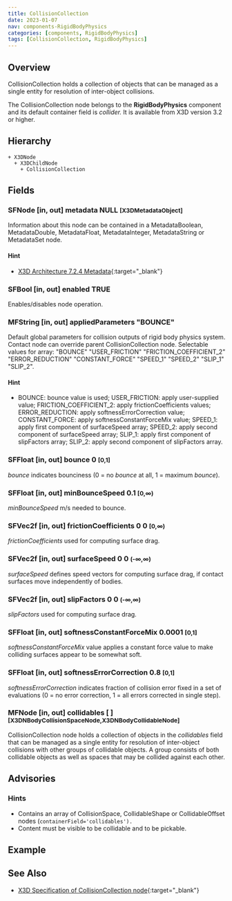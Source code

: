 ```yaml
---
title: CollisionCollection
date: 2023-01-07
nav: components-RigidBodyPhysics
categories: [components, RigidBodyPhysics]
tags: [CollisionCollection, RigidBodyPhysics]
---
```

<style>
.post h3 {
  word-spacing: 0.2em;
}
</style>

## Overview

CollisionCollection holds a collection of objects that can be managed as a single entity for resolution of inter-object collisions.

The CollisionCollection node belongs to the **RigidBodyPhysics** component and its default container field is *collider.* It is available from X3D version 3.2 or higher.

## Hierarchy

```
+ X3DNode
  + X3DChildNode
    + CollisionCollection
```

## Fields

### SFNode [in, out] **metadata** NULL <small>[X3DMetadataObject]</small>

Information about this node can be contained in a MetadataBoolean, MetadataDouble, MetadataFloat, MetadataInteger, MetadataString or MetadataSet node.

#### Hint

- [X3D Architecture 7.2.4 Metadata](https://www.web3d.org/specifications/X3Dv4Draft/ISO-IEC19775-1v4-IS.proof//Part01/components/core.html#Metadata){:target="_blank"}

### SFBool [in, out] **enabled** TRUE

Enables/disables node operation.

### MFString [in, out] **appliedParameters** "BOUNCE"

Default global parameters for collision outputs of rigid body physics system. Contact node can override parent CollisionCollection node. Selectable values for array: "BOUNCE" "USER_FRICTION" "FRICTION_COEFFICIENT_2" "ERROR_REDUCTION" "CONSTANT_FORCE" "SPEED_1" "SPEED_2" "SLIP_1" "SLIP_2".

#### Hint

- BOUNCE: bounce value is used; USER_FRICTION: apply user-supplied value; FRICTION_COEFFICIENT_2: apply frictionCoefficients values; ERROR_REDUCTION: apply softnessErrorCorrection value; CONSTANT_FORCE: apply softnessConstantForceMix value; SPEED_1: apply first component of surfaceSpeed array; SPEED_2: apply second component of surfaceSpeed array; SLIP_1: apply first component of slipFactors array; SLIP_2: apply second component of slipFactors array.

### SFFloat [in, out] **bounce** 0 <small>[0,1]</small>

*bounce* indicates bounciness (0 = no *bounce* at all, 1 = maximum *bounce*).

### SFFloat [in, out] **minBounceSpeed** 0.1 <small>[0,∞)</small>

*minBounceSpeed* m/s needed to bounce.

### SFVec2f [in, out] **frictionCoefficients** 0 0 <small>[0,∞)</small>

*frictionCoefficients* used for computing surface drag.

### SFVec2f [in, out] **surfaceSpeed** 0 0 <small>(-∞,∞)</small>

*surfaceSpeed* defines speed vectors for computing surface drag, if contact surfaces move independently of bodies.

### SFVec2f [in, out] **slipFactors** 0 0 <small>(-∞,∞)</small>

*slipFactors* used for computing surface drag.

### SFFloat [in, out] **softnessConstantForceMix** 0.0001 <small>[0,1]</small>

*softnessConstantForceMix* value applies a constant force value to make colliding surfaces appear to be somewhat soft.

### SFFloat [in, out] **softnessErrorCorrection** 0.8 <small>[0,1]</small>

*softnessErrorCorrection* indicates fraction of collision error fixed in a set of evaluations (0 = no error correction, 1 = all errors corrected in single step).

### MFNode [in, out] **collidables** [ ] <small>[X3DNBodyCollisionSpaceNode,X3DNBodyCollidableNode]</small>

CollisionCollection node holds a collection of objects in the *collidables* field that can be managed as a single entity for resolution of inter-object collisions with other groups of collidable objects. A group consists of both collidable objects as well as spaces that may be collided against each other.

## Advisories

### Hints

- Contains an array of CollisionSpace, CollidableShape or CollidableOffset nodes (`containerField='collidables').`
- Content must be visible to be collidable and to be pickable.

## Example

<x3d-canvas src="https://create3000.github.io/media/examples/RigidBodyPhysics/CollisionCollection/CollisionCollection.x3d" update="auto"></x3d-canvas>

## See Also

- [X3D Specification of CollisionCollection node](https://www.web3d.org/documents/specifications/19775-1/V4.0/Part01/components/rigidBodyPhysics.html#CollisionCollection){:target="_blank"}
